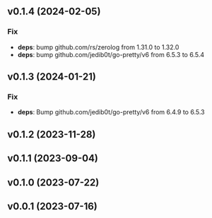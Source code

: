 ## v0.1.4 (2024-02-05)

### Fix

- **deps**: bump github.com/rs/zerolog from 1.31.0 to 1.32.0
- **deps**: bump github.com/jedib0t/go-pretty/v6 from 6.5.3 to 6.5.4

## v0.1.3 (2024-01-21)

### Fix

- **deps**: Bump github.com/jedib0t/go-pretty/v6 from 6.4.9 to 6.5.3

## v0.1.2 (2023-11-28)

## v0.1.1 (2023-09-04)

## v0.1.0 (2023-07-22)

## v0.0.1 (2023-07-16)
